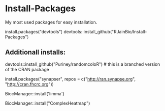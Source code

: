 # Install-Packages
 My most used packages for easy installation.

 install.packages("devtools")
 devtools::install_github("RJainBio/Install-Packages")

## Additionall installs:
devtools::install_github("Puriney/randomcoloR") # this is a branched version of the CRAN package

install.packages("synapser", repos = c("http://ran.synapse.org", "http://cran.fhcrc.org"))

BiocManager::install('limma')

BiocManager::install("ComplexHeatmap")
